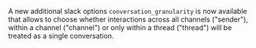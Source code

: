 A new additional slack options `conversation_granularity` is now available  that allows to choose whether interactions across all channels ("sender"), within a channel ("channel") or only within a thread ("thread") will be treated as a single conversation.